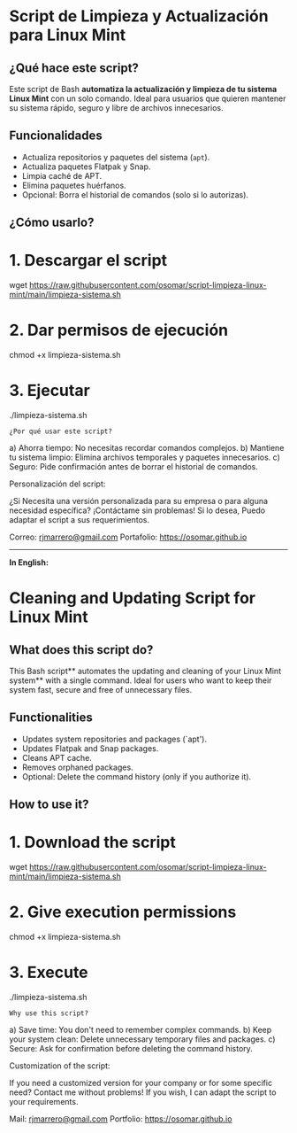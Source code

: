 # Script de Limpieza y Actualización para Linux Mint

## ¿Qué hace este script?

Este script de Bash **automatiza la actualización y limpieza de tu sistema Linux Mint** con un solo comando. Ideal para usuarios que quieren mantener su sistema rápido, seguro y libre de archivos innecesarios.

## Funcionalidades

- Actualiza repositorios y paquetes del sistema (`apt`).
- Actualiza paquetes Flatpak y Snap.
- Limpia caché de APT.
- Elimina paquetes huérfanos.
- Opcional: Borra el historial de comandos (solo si lo autorizas).

## ¿Cómo usarlo?

# 1. Descargar el script
wget https://raw.githubusercontent.com/osomar/script-limpieza-linux-mint/main/limpieza-sistema.sh

# 2. Dar permisos de ejecución
chmod +x limpieza-sistema.sh

# 3. Ejecutar
./limpieza-sistema.sh

    ¿Por qué usar este script?
   
a) Ahorra tiempo: No necesitas recordar comandos complejos.
b) Mantiene tu sistema limpio: Elimina archivos temporales y paquetes innecesarios.
c) Seguro: Pide confirmación antes de borrar el historial de comandos.

Personalización del script:

¿Si Necesita una versión personalizada para su empresa o para alguna necesidad específica?
¡Contáctame sin problemas! Si lo desea, Puedo adaptar el script a sus requerimientos.

Correo: rjmarrero@gmail.com
Portafolio: https://osomar.github.io

---

**In English:**

# Cleaning and Updating Script for Linux Mint

## What does this script do?

This Bash script** automates the updating and cleaning of your Linux Mint system** with a single command. Ideal for users who want to keep their system fast, secure and free of unnecessary files.

## Functionalities

- Updates system repositories and packages (`apt').
- Updates Flatpak and Snap packages.
- Cleans APT cache.
- Removes orphaned packages.
- Optional: Delete the command history (only if you authorize it).

## How to use it?

# 1. Download the script
wget https://raw.githubusercontent.com/osomar/script-limpieza-linux-mint/main/limpieza-sistema.sh

# 2. Give execution permissions
chmod +x limpieza-sistema.sh

# 3. Execute
./limpieza-sistema.sh

    Why use this script?
   
a) Save time: You don't need to remember complex commands.
b) Keep your system clean: Delete unnecessary temporary files and packages.
c) Secure: Ask for confirmation before deleting the command history.

Customization of the script:

If you need a customized version for your company or for some specific need?
Contact me without problems! If you wish, I can adapt the script to your requirements.

Mail: rjmarrero@gmail.com
Portfolio: https://osomar.github.io
